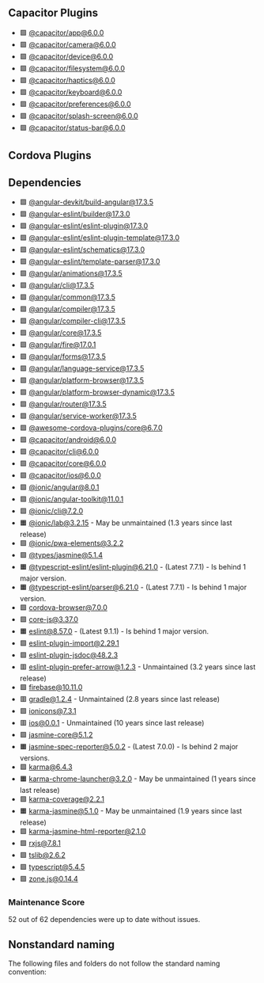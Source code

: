 ## Capacitor Plugins

- 🟩 [@capacitor/app@6.0.0](https://github.com/ionic-team/capacitor-plugins.git)
- 🟩 [@capacitor/camera@6.0.0](https://github.com/ionic-team/capacitor-plugins.git)
- 🟩 [@capacitor/device@6.0.0](https://github.com/ionic-team/capacitor-plugins.git)
- 🟩 [@capacitor/filesystem@6.0.0](https://github.com/ionic-team/capacitor-plugins.git)
- 🟩 [@capacitor/haptics@6.0.0](https://github.com/ionic-team/capacitor-plugins.git)
- 🟩 [@capacitor/keyboard@6.0.0](https://github.com/ionic-team/capacitor-plugins.git)
- 🟩 [@capacitor/preferences@6.0.0](https://github.com/ionic-team/capacitor-plugins.git)
- 🟩 [@capacitor/splash-screen@6.0.0](https://github.com/ionic-team/capacitor-plugins.git)
- 🟩 [@capacitor/status-bar@6.0.0](https://github.com/ionic-team/capacitor-plugins.git)
## Cordova Plugins

## Dependencies

- 🟩 [@angular-devkit/build-angular@17.3.5](https://github.com/angular/angular-cli.git)
- 🟩 [@angular-eslint/builder@17.3.0](https://github.com/angular-eslint/angular-eslint.git)
- 🟩 [@angular-eslint/eslint-plugin@17.3.0](https://github.com/angular-eslint/angular-eslint.git)
- 🟩 [@angular-eslint/eslint-plugin-template@17.3.0](https://github.com/angular-eslint/angular-eslint.git)
- 🟩 [@angular-eslint/schematics@17.3.0](https://github.com/angular-eslint/angular-eslint.git)
- 🟩 [@angular-eslint/template-parser@17.3.0](https://github.com/angular-eslint/angular-eslint.git)
- 🟩 [@angular/animations@17.3.5](https://github.com/angular/angular.git)
- 🟩 [@angular/cli@17.3.5](https://github.com/angular/angular-cli.git)
- 🟩 [@angular/common@17.3.5](https://github.com/angular/angular.git)
- 🟩 [@angular/compiler@17.3.5](https://github.com/angular/angular.git)
- 🟩 [@angular/compiler-cli@17.3.5](https://github.com/angular/angular.git)
- 🟩 [@angular/core@17.3.5](https://github.com/angular/angular.git)
- 🟩 [@angular/fire@17.0.1](https://github.com/angular/angularfire.git)
- 🟩 [@angular/forms@17.3.5](https://github.com/angular/angular.git)
- 🟩 [@angular/language-service@17.3.5](https://github.com/angular/angular.git)
- 🟩 [@angular/platform-browser@17.3.5](https://github.com/angular/angular.git)
- 🟩 [@angular/platform-browser-dynamic@17.3.5](https://github.com/angular/angular.git)
- 🟩 [@angular/router@17.3.5](https://github.com/angular/angular.git)
- 🟩 [@angular/service-worker@17.3.5](https://github.com/angular/angular.git)
- 🟩 [@awesome-cordova-plugins/core@6.7.0](https://github.com/danielsogl/awesome-cordova-plugins.git)
- 🟩 [@capacitor/android@6.0.0](https://github.com/ionic-team/capacitor.git)
- 🟩 [@capacitor/cli@6.0.0](https://github.com/ionic-team/capacitor.git)
- 🟩 [@capacitor/core@6.0.0](https://github.com/ionic-team/capacitor.git)
- 🟩 [@capacitor/ios@6.0.0](https://github.com/ionic-team/capacitor.git)
- 🟩 [@ionic/angular@8.0.1](https://github.com/ionic-team/ionic-framework.git)
- 🟩 [@ionic/angular-toolkit@11.0.1](https://github.com/ionic-team/angular-toolkit.git)
- 🟩 [@ionic/cli@7.2.0](https://github.com/ionic-team/ionic-cli.git)
- 🟧 [@ionic/lab@3.2.15](https://github.com/ionic-team/ionic-cli.git) - May be unmaintained (1.3 years since last release)
- 🟩 [@ionic/pwa-elements@3.2.2](https://github.com/ionic-team/ionic-pwa-elements.git)
- 🟩 [@types/jasmine@5.1.4](https://github.com/DefinitelyTyped/DefinitelyTyped.git)
- 🟧 [@typescript-eslint/eslint-plugin@6.21.0](https://github.com/typescript-eslint/typescript-eslint.git) - (Latest 7.7.1) - Is behind 1 major version.
- 🟧 [@typescript-eslint/parser@6.21.0](https://github.com/typescript-eslint/typescript-eslint.git) - (Latest 7.7.1) - Is behind 1 major version.
- 🟩 [cordova-browser@7.0.0](https://github.com/apache/cordova-browser.git)
- 🟩 [core-js@3.37.0](https://github.com/zloirock/core-js.git)
- 🟧 [eslint@8.57.0](https://github.com/eslint/eslint.git) - (Latest 9.1.1) - Is behind 1 major version.
- 🟩 [eslint-plugin-import@2.29.1](https://github.com/import-js/eslint-plugin-import.git)
- 🟩 [eslint-plugin-jsdoc@48.2.3](https://github.com/gajus/eslint-plugin-jsdoc.git)
- 🟥 [eslint-plugin-prefer-arrow@1.2.3](https://github.com/TristonJ/eslint-plugin-prefer-arrow.git) - Unmaintained (3.2 years since last release)
- 🟩 [firebase@10.11.0](https://github.com/firebase/firebase-js-sdk.git)
- 🟥 [gradle@1.2.4](https://github.com/xudafeng/gradle.git) - Unmaintained (2.8 years since last release)
- 🟩 [ionicons@7.3.1](https://github.com/ionic-team/ionicons.git)
- 🟥 ios@0.0.1 - Unmaintained (10 years since last release)
- 🟩 [jasmine-core@5.1.2](https://github.com/jasmine/jasmine.git)
- 🟧 [jasmine-spec-reporter@5.0.2](https://github.com/bcaudan/jasmine-spec-reporter.git) - (Latest 7.0.0) - Is behind 2 major versions.
- 🟩 [karma@6.4.3](https://github.com/karma-runner/karma.git)
- 🟧 [karma-chrome-launcher@3.2.0](https://github.com/karma-runner/karma-chrome-launcher.git) - May be unmaintained (1 years since last release)
- 🟩 [karma-coverage@2.2.1](https://github.com/karma-runner/karma-coverage.git)
- 🟧 [karma-jasmine@5.1.0](https://github.com/karma-runner/karma-jasmine.git) - May be unmaintained (1.9 years since last release)
- 🟩 [karma-jasmine-html-reporter@2.1.0](https://github.com/dfederm/karma-jasmine-html-reporter.git)
- 🟩 [rxjs@7.8.1](https://github.com/reactivex/rxjs.git)
- 🟩 [tslib@2.6.2](https://github.com/Microsoft/tslib.git)
- 🟩 [typescript@5.4.5](https://github.com/Microsoft/TypeScript.git)
- 🟩 [zone.js@0.14.4](https://github.com/angular/angular.git)
### Maintenance Score
52 out of 62 dependencies were up to date without issues.



## Nonstandard naming
The following files and folders do not follow the standard naming convention:

